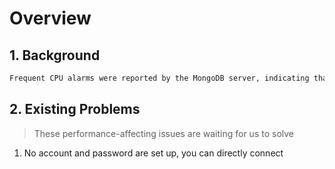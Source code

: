 # Overview

## 1. Background

```markdown
Frequent CPU alarms were reported by the MongoDB server, indicating that its performance needed to be optimized
```


## 2. Existing Problems
> These performance-affecting issues are waiting for us to solve

1. No account and password are set up, you can directly connect